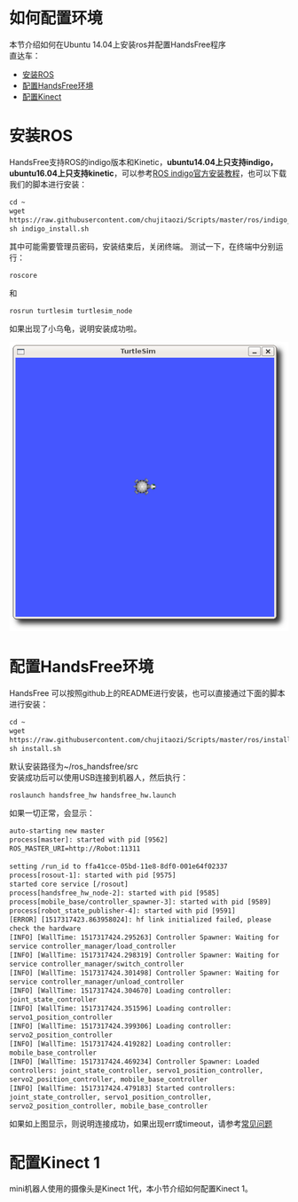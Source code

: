 # 如何配置环境
本节介绍如何在Ubuntu 14.04上安装ros并配置HandsFree程序   
直达车：  

* [安装ROS](/docs/FAQ/environment_config.html#安装ros)
* [配置HandsFree环境](/docs/FAQ/environment_config.html#配置handsfree环境)
* [配置Kinect](/docs/FAQ/environment_config.html#配置kinect-1)

# 安装ROS
HandsFree支持ROS的indigo版本和Kinetic，**ubuntu14.04上只支持indigo，ubuntu16.04上只支持kinetic**，可以参考[ROS indigo官方安装教程](http://wiki.ros.org/indigo/Installation/Ubuntu)，也可以下载我们的脚本进行安装：
```
cd ~
wget https://raw.githubusercontent.com/chujitaozi/Scripts/master/ros/indigo_install.sh
sh indigo_install.sh
```
其中可能需要管理员密码，安装结束后，关闭终端。
测试一下，在终端中分别运行：
```
roscore
```

和
```
rosrun turtlesim turtlesim_node
```

如果出现了小乌龟，说明安装成功啦。

<div align=center><img src="/images/FAQ/environment_config/turtlesim.png"/></div>

# 配置HandsFree环境
HandsFree 可以按照github上的README进行安装，也可以直接通过下面的脚本进行安装：
```
cd ~
wget https://raw.githubusercontent.com/chujitaozi/Scripts/master/ros/install.sh
sh install.sh
```

默认安装路径为~/ros_handsfree/src   
安装成功后可以使用USB连接到机器人，然后执行：
```
roslaunch handsfree_hw handsfree_hw.launch
```
如果一切正常，会显示：
```
auto-starting new master
process[master]: started with pid [9562]
ROS_MASTER_URI=http://Robot:11311

setting /run_id to ffa41cce-05bd-11e8-8df0-001e64f02337
process[rosout-1]: started with pid [9575]
started core service [/rosout]
process[handsfree_hw_node-2]: started with pid [9585]
process[mobile_base/controller_spawner-3]: started with pid [9589]
process[robot_state_publisher-4]: started with pid [9591]
[ERROR] [1517317423.863958024]: hf link initialized failed, please check the hardware
[INFO] [WallTime: 1517317424.295263] Controller Spawner: Waiting for service controller_manager/load_controller
[INFO] [WallTime: 1517317424.298319] Controller Spawner: Waiting for service controller_manager/switch_controller
[INFO] [WallTime: 1517317424.301498] Controller Spawner: Waiting for service controller_manager/unload_controller
[INFO] [WallTime: 1517317424.304670] Loading controller: joint_state_controller
[INFO] [WallTime: 1517317424.351596] Loading controller: servo1_position_controller
[INFO] [WallTime: 1517317424.399306] Loading controller: servo2_position_controller
[INFO] [WallTime: 1517317424.419282] Loading controller: mobile_base_controller
[INFO] [WallTime: 1517317424.469234] Controller Spawner: Loaded controllers: joint_state_controller, servo1_position_controller, servo2_position_controller, mobile_base_controller
[INFO] [WallTime: 1517317424.479183] Started controllers: joint_state_controller, servo1_position_controller, servo2_position_controller, mobile_base_controller

```

如果如上图显示，则说明连接成功，如果出现err或timeout，请参考[常见问题](/docs/FAQ/solution-of-handsfree-hw-error.html)

# 配置Kinect 1
mini机器人使用的摄像头是Kinect 1代，本小节介绍如何配置Kinect 1。







